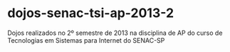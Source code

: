 dojos-senac-tsi-ap-2013-2
=========================

Dojos realizados no 2º semestre de 2013 na disciplina de AP do curso de Tecnologias em Sistemas para Internet do SENAC-SP

